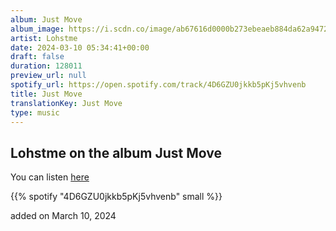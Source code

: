 ```yaml
---
album: Just Move
album_image: https://i.scdn.co/image/ab67616d0000b273ebeaeb884da62a9472718de9
artist: Lohstme
date: 2024-03-10 05:34:41+00:00
draft: false
duration: 128011
preview_url: null
spotify_url: https://open.spotify.com/track/4D6GZU0jkkb5pKj5vhvenb
title: Just Move
translationKey: Just Move
type: music
---
```


## Lohstme on the album Just Move

You can listen [here](https://open.spotify.com/track/4D6GZU0jkkb5pKj5vhvenb)

{{% spotify "4D6GZU0jkkb5pKj5vhvenb" small %}}

added on March 10, 2024